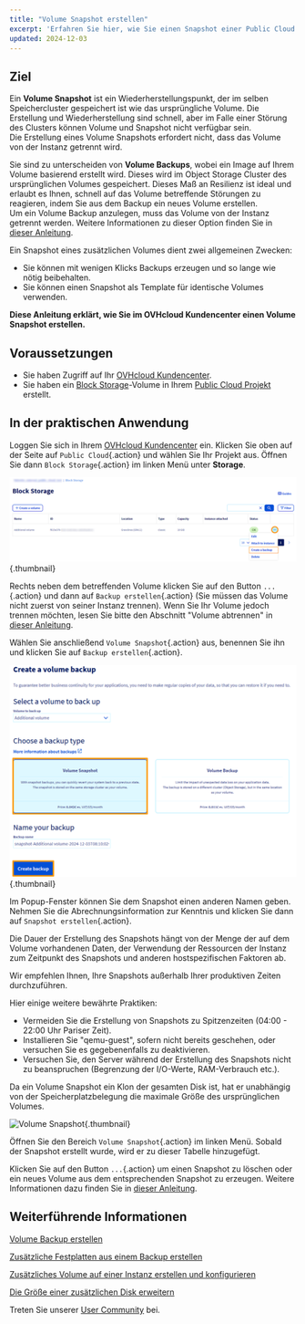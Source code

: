 ```yaml
---
title: "Volume Snapshot erstellen"
excerpt: 'Erfahren Sie hier, wie Sie einen Snapshot einer Public Cloud Disk erstellen'
updated: 2024-12-03
---
```


## Ziel

Ein **Volume Snapshot** ist ein Wiederherstellungspunkt, der im selben Speichercluster gespeichert ist wie das ursprüngliche Volume. Die Erstellung und Wiederherstellung sind schnell, aber im Falle einer Störung des Clusters können Volume und Snapshot nicht verfügbar sein.<br>
Die Erstellung eines Volume Snapshots erfordert nicht, dass das Volume von der Instanz getrennt wird.

Sie sind zu unterscheiden von **Volume Backups**, wobei ein Image auf Ihrem Volume basierend erstellt wird. Dieses wird im Object Storage Cluster des ursprünglichen Volumes gespeichert.
Dieses Maß an Resilienz ist ideal und erlaubt es Ihnen, schnell auf das Volume betreffende Störungen zu reagieren, indem Sie aus dem Backup ein neues Volume erstellen.<br>
Um ein Volume Backup anzulegen, muss das Volume von der Instanz getrennt werden. Weitere Informationen zu dieser Option finden Sie in [dieser Anleitung](/pages/public_cloud/compute/volume-backup).

Ein Snapshot eines zusätzlichen Volumes dient zwei allgemeinen Zwecken:

- Sie können mit wenigen Klicks Backups erzeugen und so lange wie nötig beibehalten.
- Sie können einen Snapshot als Template für identische Volumes verwenden.

**Diese Anleitung erklärt, wie Sie im OVHcloud Kundencenter einen Volume Snapshot erstellen.**

## Voraussetzungen

- Sie haben Zugriff auf Ihr [OVHcloud Kundencenter](/links/manager).
- Sie haben ein [Block Storage](/pages/public_cloud/compute/create_and_configure_an_additional_disk_on_an_instance)-Volume in Ihrem [Public Cloud Projekt](/pages/public_cloud/compute/create_a_public_cloud_project) erstellt.

## In der praktischen Anwendung

Loggen Sie sich in Ihrem [OVHcloud Kundencenter](/links/manager) ein. Klicken Sie oben auf der Seite auf `Public Cloud`{.action} und wählen Sie Ihr Projekt aus. Öffnen Sie dann `Block Storage`{.action} im linken Menü unter **Storage**.

![Volume Snapshot](images/volume_snapshot01.png){.thumbnail}

Rechts neben dem betreffenden Volume klicken Sie auf den Button `...`{.action} und dann auf `Backup erstellen`{.action} (Sie müssen das Volume nicht zuerst von seiner Instanz trennen). Wenn Sie Ihr Volume jedoch trennen möchten, lesen Sie bitte den Abschnitt "Volume abtrennen" in [dieser Anleitung](/pages/public_cloud/compute/create_and_configure_an_additional_disk_on_an_instance).

Wählen Sie anschließend `Volume Snapshot`{.action} aus, benennen Sie ihn und klicken Sie auf `Backup erstellen`{.action}.

![Volume Snapshot](images/volume_snapshot02.png){.thumbnail}

Im Popup-Fenster können Sie dem Snapshot einen anderen Namen geben. Nehmen Sie die Abrechnungsinformation zur Kenntnis und klicken Sie dann auf `Snapshot erstellen`{.action}.

Die Dauer der Erstellung des Snapshots hängt von der Menge der auf dem Volume vorhandenen Daten, der Verwendung der Ressourcen der Instanz zum Zeitpunkt des Snapshots und anderen hostspezifischen Faktoren ab.

Wir empfehlen Ihnen, Ihre Snapshots außerhalb Ihrer produktiven Zeiten durchzuführen.

Hier einige weitere bewährte Praktiken:

- Vermeiden Sie die Erstellung von Snapshots zu Spitzenzeiten (04:00 - 22:00 Uhr Pariser Zeit).
- Installieren Sie "qemu-guest", sofern nicht bereits geschehen, oder versuchen Sie es gegebenenfalls zu deaktivieren.
- Versuchen Sie, den Server während der Erstellung des Snapshots nicht zu beanspruchen (Begrenzung der I/O-Werte, RAM-Verbrauch etc.).

Da ein Volume Snapshot ein Klon der gesamten Disk ist, hat er unabhängig von der Speicherplatzbelegung die maximale Größe des ursprünglichen Volumes.

![Volume Snapshot](images/volume_snapshot03.png){.thumbnail}

Öffnen Sie den Bereich `Volume Snapshot`{.action} im linken Menü. Sobald der Snapshot erstellt wurde, wird er zu dieser Tabelle hinzugefügt.

Klicken Sie auf den Button `...`{.action} um einen Snapshot zu löschen oder ein neues Volume aus dem entsprechenden Snapshot zu erzeugen. Weitere Informationen dazu finden Sie in [dieser Anleitung](/pages/public_cloud/compute/create-volume-from-snapshot).

## Weiterführende Informationen

[Volume Backup erstellen](/pages/public_cloud/compute/volume-backup)

[Zusätzliche Festplatten aus einem Backup erstellen](/pages/public_cloud/compute/create-volume-from-snapshot)

[Zusätzliches Volume auf einer Instanz erstellen und konfigurieren](/pages/public_cloud/compute/create_and_configure_an_additional_disk_on_an_instance)

[Die Größe einer zusätzlichen Disk erweitern](/pages/public_cloud/compute/increase_the_size_of_an_additional_disk)

Treten Sie unserer [User Community](/links/community) bei.
